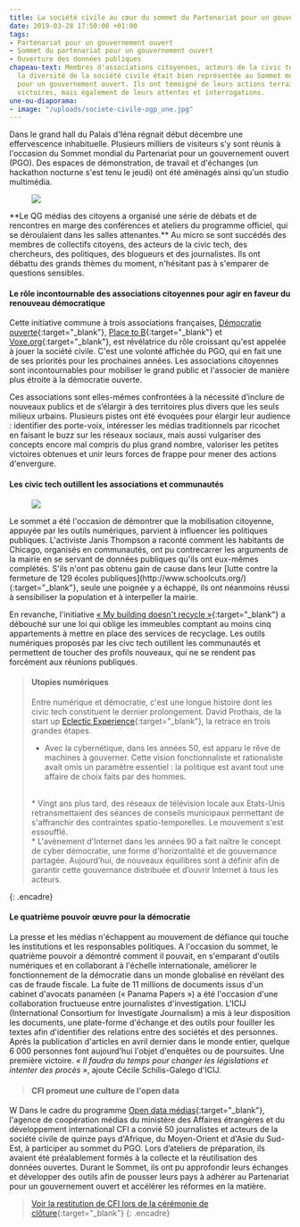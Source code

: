 ```yaml
---
title: La société civile au cœur du sommet du Partenariat pour un gouvernement ouvert
date: 2019-03-28 17:50:00 +01:00
tags:
- Partenariat pour un gouvernement ouvert
- Sommet du partenariat pour un gouvernement ouvert
- Ouverture des données publiques
chapeau-text: Membres d'associations citoyennes, acteurs de la civic tech, journalistes...
  la diversité de la société civile était bien représentée au Sommet mondial du Partenariat
  pour un gouvernement ouvert. Ils ont témoigné de leurs actions terrain, de leurs
  victoires, mais également de leurs attentes et interrogations.
une-ou-diaporama:
- image: "/uploads/societe-civile-ogp_une.jpg"
---
```


Dans le grand hall du Palais d'Iéna régnait début décembre une effervescence inhabituelle. Plusieurs milliers de visiteurs s’y sont réunis à l'occasion du Sommet mondial du Partenariat pour un gouvernement ouvert (PGO). Des espaces de démonstration, de travail et d'échanges (un hackathon nocturne s'est tenu le jeudi) ont été aménagés ainsi qu'un studio multimédia. 

<figure class='image-left' style='width: 40%; margin-right: 10px;'><img src="/uploads/place-to-do-ogp.jpg"/>
</figure>**Le QG médias des citoyens a organisé une série de débats et de rencontres en marge des conférences et ateliers du programme officiel, qui se déroulaient dans les salles attenantes.** Au micro se sont succédés des membres de collectifs citoyens, des acteurs de la civic tech, des chercheurs, des politiques, des blogueurs et des journalistes. Ils ont débattu des grands thèmes du moment, n'hésitant pas à s'emparer de questions sensibles.

#### Le rôle incontournable des associations citoyennes pour agir en faveur du renouveau démocratique

Cette initiative commune à trois associations françaises, [Démocratie ouverte](https://democratieouverte.org/){:target="_blank"}, [Place to B](http://www.placetob.org/){:target="_blank"} et [Voxe.org](https://www.voxe.org/){:target="_blank"}, est révélatrice du rôle croissant qu'est appelée à jouer la société civile. C'est une volonté affichée du PGO, qui en fait une de ses priorités pour les prochaines années. Les associations citoyennes sont incontournables pour mobiliser le grand public et l'associer de manière plus étroite à la démocratie ouverte.

Ces associations sont elles-mêmes confrontées à la nécessité d’inclure de nouveaux publics et de s’élargir à des territoires plus divers que les seuls milieux urbains. Plusieurs pistes ont été évoquées pour élargir leur audience : identifier des porte-voix, intéresser les médias traditionnels par ricochet en faisant le buzz sur les réseaux sociaux, mais aussi vulgariser des concepts encore mal compris du plus grand nombre, valoriser les petites victoires obtenues et unir leurs forces de frappe pour mener des actions d'envergure.

#### Les civic tech outillent les associations et communautés

<figure class='image-left' style='width: 40%; margin-right: 10px;'><img src="/uploads/societe-civile-ogp-chicago.jpg"/>
</figure> Le sommet a été l'occasion de démontrer que la mobilisation citoyenne, appuyée par les outils numériques, parvient à influencer les politiques publiques. L'activiste Janis Thompson a raconté comment les habitants de Chicago, organisés en communautés, ont pu contrecarrer les arguments de la mairie en se servant de données publiques qu'ils ont eux-mêmes complétés. S'ils n'ont pas obtenu gain de cause dans leur [lutte contre la fermeture de 129 écoles publiques](http://www.schoolcuts.org/){:target="_blank"}, seule une poignée y a échappé, ils ont néanmoins réussi à sensibiliser la population et à interpeller la mairie.

En revanche, l'initiative [« My building doesn't recycle »](http://mybuildingdoesntrecycle.com/){:target="_blank"} a débouché sur une loi qui oblige les immeubles comptant au moins cinq appartements à mettre en place des services de recyclage. Les outils numériques proposés par les civc tech outillent les communautés et permettent de toucher des profils nouveaux, qui ne se rendent pas forcément aux réunions publiques.

> #### Utopies numériques
> 
> Entre numérique et démocratie, c'est une longue histoire dont les civic tech constituent le dernier prolongement. David Prothais, de la start up [Eclectic Experience](http://www.eclectic-experience.net/){:target="_blank"}, la retrace en trois grandes étapes.
> * Avec la cybernétique, dans les années 50, est apparu le rêve de machines à gouverner. Cette vision fonctionnaliste et rationaliste avait omis un paramètre essentiel : la politique est avant tout une affaire de choix faits par des hommes.
> <br>
> * Vingt ans plus tard, des réseaux de télévision locale aux Etats-Unis retransmettaient des séances de conseils municipaux permettant de s'affranchir des contraintes spatio-temporelles. Le mouvement s'est essoufflé.
> <br> 
> * L'avènement d'Internet dans les années 90 a fait naître le concept de cyber démocratie, une forme d'horizontalité et de gouvernance partagée. Aujourd’hui, de nouveaux équilibres sont à définir afin de garantir cette gouvernance distribuée et d’ouvrir Internet à tous les acteurs.
{: .encadre}

#### Le quatrième pouvoir œuvre pour la démocratie

La presse et les médias n'échappent au mouvement de défiance qui touche les institutions et les responsables politiques. A l'occasion du sommet, le quatrième pouvoir a démontré comment il pouvait, en s'emparant d'outils numériques et en collaborant à l'échelle internationale, améliorer le fonctionnement de la démocratie dans un monde globalisé en révélant des cas de fraude fiscale. La fuite de 11 millions de documents issus d'un cabinet d'avocats panaméen (« Panama Papers ») a été l'occasion d'une collaboration fructueuse entre journalistes d'investigation.
L'ICIJ (International Consortium for Investigate Journalism) a mis à leur disposition les documents, une plate-forme d'échange et des outils pour fouiller les textes afin d'identifier des relations entre des sociétés et des personnes. Après la publication d'articles en avril dernier dans le monde entier, quelque 6 000 personnes font aujourd'hui l'objet d'enquêtes ou de poursuites. Une première victoire. *« Il faudra du temps pour changer les législations et intenter des procès »*, ajoute Cécile Schilis-Galego d'ICIJ.

> #### CFI promeut une culture de l'open data
> 
W Dans le cadre du programme [Open data médias](http://www.cfi.fr/fr/projet/opendata-medias){:target="_blank"}, l'agence de coopération médias du ministère des Affaires étrangères et du développement international CFI a convié 50 journalistes et acteurs de la société civile de quinze pays d'Afrique, du Moyen-Orient et d'Asie du Sud-Est, à participer au sommet du PGO. Lors d’ateliers de préparation, ils avaient été préalablement formés à la collecte et la réutilisation des données ouvertes. Durant le Sommet, ils ont pu approfondir leurs échanges et développer des outils afin de pousser leurs pays à adhérer au Partenariat pour un gouvernement ouvert et accélérer les réformes en la matière.
> 
> [Voir la restitution de CFI lors de la cérémonie de clôture](https://www.youtube.com/watch?v=toJaj0K9KXM&feature=youtu.be&t=15834){:target="_blank"}
{: .encadre}
